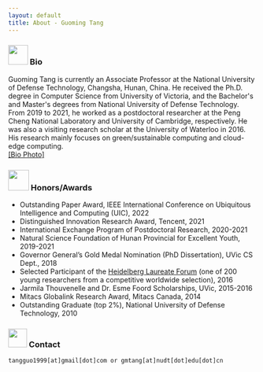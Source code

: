 ```yaml
---
layout: default
title: About - Guoming Tang
---
```


### <img src="../img/bio.png" height="40px"> Bio

Guoming Tang is currently an Associate Professor at the National University of Defense Technology, Changsha, Hunan, China. He received the Ph.D. degree in Computer Science from University of Victoria, and the Bachelor's and Master's degrees from National University of Defense Technology. From 2019 to 2021, he worked as a postdoctoral researcher at the Peng Cheng National Laboratory and University of Cambridge, respectively. He was also a visiting research scholar at the University of Waterloo in 2016. His research mainly focuses on green/sustainable computing and cloud-edge computing.  
<a href="/img/guomingtang.jpeg" target="_blank">[Bio Photo]</a>

### <img src="../img/honor.png" height="42px"> Honors/Awards

- Outstanding Paper Award, IEEE International Conference on Ubiquitous Intelligence and Computing (UIC), 2022
- Distinguished Innovation Research Award, Tencent, 2021
- International Exchange Program of Postdoctoral Research, 2020-2021
- Natural Science Foundation of Hunan Provincial for Excellent Youth, 2019-2021
- Governor General’s Gold Medal Nomination (PhD Dissertation), UVic CS Dept., 2018
- Selected Participant of the [Heidelberg Laureate Forum](https://www.heidelberg-laureate-forum.org/) (one of 200 young researchers from a competitive worldwide selection), 2016
- Jarmila Thouvenelle and Dr. Esme Foord Scholarships, UVic, 2015-2016
- Mitacs Globalink Research Award, Mitacs Canada, 2014
- Outstanding Graduate (top 2%), National University of Defense Technology, 2010

### <img src="../img/contact.png" height="38px"> Contact

```
tangguo1999[at]gmail[dot]com or gmtang[at]nudt[dot]edu[dot]cn
```